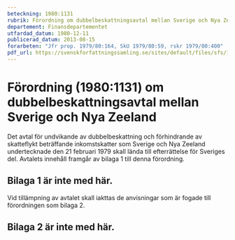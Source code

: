 ```yaml
---
beteckning: 1980:1131
rubrik: Förordning om dubbelbeskattningsavtal mellan Sverige och Nya Zeeland
departement: Finansdepartementet
utfardad_datum: 1980-12-11
publicerad_datum: 2013-08-15
forarbeten: "Jfr prop. 1979/80:164, SkU 1979/80:59, rskr 1979/80:400"
pdf_url: https://svenskforfattningssamling.se/sites/default/files/sfs/1980-12/SFS1980-1131.pdf
---
```


# Förordning (1980:1131) om dubbelbeskattningsavtal mellan Sverige och Nya Zeeland

Det avtal för undvikande av dubbelbeskattning och förhindrande av skatteflykt beträffande inkomstskatter som Sverige och Nya Zeeland undertecknade den 21 februari 1979 skall lända till efterrättelse för Sveriges del. Avtalets innehåll framgår av bilaga 1 till denna förordning.

## Bilaga 1 är inte med här.

Vid tillämpning av avtalet skall iakttas de anvisningar som är fogade till förordningen som bilaga 2.

## Bilaga 2 är inte med här.